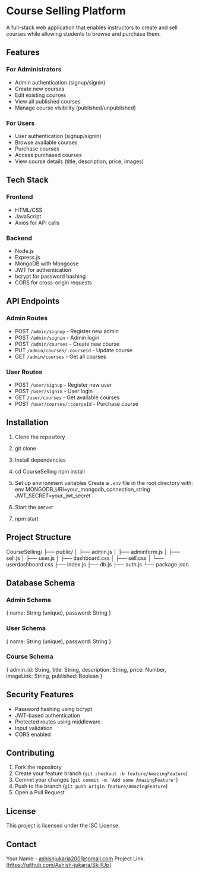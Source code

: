 # Course Selling Platform

A full-stack web application that enables instructors to create and sell courses while allowing students to browse and purchase them.

## Features

### For Administrators
- Admin authentication (signup/signin)
- Create new courses
- Edit existing courses
- View all published courses
- Manage course visibility (published/unpublished)

### For Users
- User authentication (signup/signin)
- Browse available courses
- Purchase courses
- Access purchased courses
- View course details (title, description, price, images)

## Tech Stack

### Frontend
- HTML/CSS
- JavaScript
- Axios for API calls

### Backend
- Node.js
- Express.js
- MongoDB with Mongoose
- JWT for authentication
- bcrypt for password hashing
- CORS for cross-origin requests

## API Endpoints

### Admin Routes
- POST `/admin/signup` - Register new admin
- POST `/admin/signin` - Admin login
- POST `/admin/courses` - Create new course
- PUT `/admin/courses/:courseId` - Update course
- GET `/admin/courses` - Get all courses

### User Routes
- POST `/user/signup` - Register new user
- POST `/user/signin` - User login
- GET `/user/courses` - Get available courses
- POST `/user/courses/:courseId` - Purchase course

## Installation

1. Clone the repository
2. git clone <repository-url>
2. Install dependencies
3. cd CourseSelling
npm install
3. Set up environment variables
Create a `.env` file in the root directory with:
env
MONGODB_URI=your_mongodb_connection_string
JWT_SECRET=your_jwt_secret

4. Start the server
5. npm start
## Project Structure
CourseSelling/
├── public/
│ ├── admin.js
│ ├── adminform.js
│ ├── sell.js
│ ├── user.js
│ ├── dashboard.css
│ ├── sell.css
│ └── userdashboard.css
├── index.js
├── db.js
├── auth.js
└── package.json


## Database Schema

### Admin Schema

{
name: String (unique),
password: String
}


### User Schema
{
name: String (unique),
password: String
}

### Course Schema
{
admin_id: String,
title: String,
description: String,
price: Number,
imageLink: String,
published: Boolean
}

## Security Features
- Password hashing using bcrypt
- JWT-based authentication
- Protected routes using middleware
- Input validation
- CORS enabled

## Contributing
1. Fork the repository
2. Create your feature branch (`git checkout -b feature/AmazingFeature`)
3. Commit your changes (`git commit -m 'Add some AmazingFeature'`)
4. Push to the branch (`git push origin feature/AmazingFeature`)
5. Open a Pull Request

## License
This project is licensed under the ISC License.

## Contact
Your Name - ashishjukaria2001@gmail.com
Project Link: [https://github.com/Ashish-jukaria/SkillUp]

